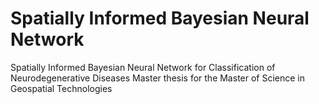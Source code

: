# Spatially Informed Bayesian Neural Network
 Spatially Informed Bayesian Neural Network for Classification of Neurodegenerative Diseases
 Master thesis for the Master of Science in Geospatial Technologies
